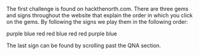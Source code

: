 The first challenge is found on hackthenorth.com. There are three gems and signs throughout
the website that explain the order in which you click on the gems. By following the signs we 
play them in the following order: 

purple blue red
red blue red
red purple blue

The last sign can be found by scrolling past the QNA section.
